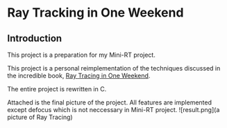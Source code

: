 # Ray Tracking in One Weekend

## Introduction
This project is a preparation for my Mini-RT project.

This project is a personal reimplementation of the techniques discussed in the incredible book, [Ray Tracing in One Weekend](https://raytracing.github.io/books/RayTracingInOneWeekend.html). 

The entire project is rewritten in C.

Attached is the final picture of the project.
All features are implemented except defocus which is not neccessary in Mini-RT project.
![result.png](a picture of Ray Tracing)
